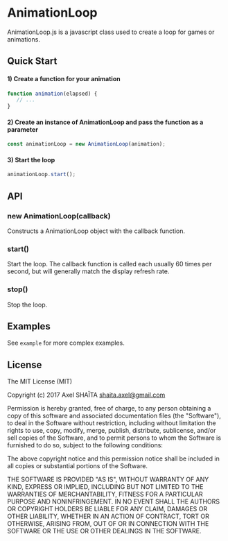 # AnimationLoop
AnimationLoop.js is a javascript class used to create a loop for games or animations.

## Quick Start

#### 1) Create a function for your animation
```javascript
function animation(elapsed) {
   // ...
}
```

#### 2) Create an instance of AnimationLoop and pass the function as a parameter 
```javascript
const animationLoop = new AnimationLoop(animation);
```

#### 3) Start the loop
```javascript
animationLoop.start();
```

## API

### new AnimationLoop(callback)
Constructs a AnimationLoop object with the callback function.

### start()
Start the loop. The callback function is called each usually 60 times per second,  but will generally match the display 
refresh rate.

### stop()
Stop the loop.

## Examples

See `example` for more complex examples.

## License
The MIT License (MIT)

Copyright (c) 2017 Axel SHAÏTA <shaita.axel@gmail.com>

Permission is hereby granted, free of charge, to any person obtaining a copy
of this software and associated documentation files (the "Software"), to deal
in the Software without restriction, including without limitation the rights
to use, copy, modify, merge, publish, distribute, sublicense, and/or sell
copies of the Software, and to permit persons to whom the Software is
furnished to do so, subject to the following conditions:

The above copyright notice and this permission notice shall be included in
all copies or substantial portions of the Software.

THE SOFTWARE IS PROVIDED "AS IS", WITHOUT WARRANTY OF ANY KIND, EXPRESS OR
IMPLIED, INCLUDING BUT NOT LIMITED TO THE WARRANTIES OF MERCHANTABILITY,
FITNESS FOR A PARTICULAR PURPOSE AND NONINFRINGEMENT. IN NO EVENT SHALL THE
AUTHORS OR COPYRIGHT HOLDERS BE LIABLE FOR ANY CLAIM, DAMAGES OR OTHER
LIABILITY, WHETHER IN AN ACTION OF CONTRACT, TORT OR OTHERWISE, ARISING FROM,
OUT OF OR IN CONNECTION WITH THE SOFTWARE OR THE USE OR OTHER DEALINGS IN
THE SOFTWARE.
